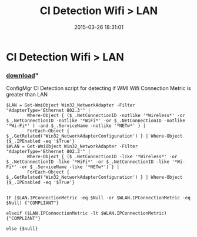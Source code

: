 ﻿---
pid:            5797
parent:         0
children:       
poster:         brockie
title:          CI Detection Wifi > LAN
date:           2015-03-26 18:31:01
format:         posh
---

# CI Detection Wifi > LAN

### [download](5797.ps1)"

ConfigMgr CI Detection script for detecting if WMI Wifi Connection Metric is greater than LAN

```posh
$LAN = Get-WmiObject Win32_NetworkAdapter -Filter "AdapterType='Ethernet 802.3'" |
        Where-Object { ($_.NetConnectionID -notlike '*Wireless*' -or $_.NetConnectionID -notlike '*WiFi*' -or $_.NetConnectionID -notlike '*Wi-Fi*' ) -and $_.ServiceName -notlike '*NETw*' } |
        ForEach-Object { $_.GetRelated('Win32_NetworkAdapterConfiguration') } | Where-Object {$_.IPEnabled -eq '$True'}
$WLAN = Get-WmiObject Win32_NetworkAdapter -Filter "AdapterType='Ethernet 802.3'" |
        Where-Object { ($_.NetConnectionID -like '*Wireless*' -or $_.NetConnectionID -like '*WiFi*' -or $_.NetConnectionID -like '*Wi-Fi*' -or $_.ServiceName -like '*NETw*') } |
        ForEach-Object { $_.GetRelated('Win32_NetworkAdapterConfiguration') } | Where-Object {$_.IPEnabled -eq '$True'}


IF ($LAN.IPConnectionMetric -eq $Null -or $WLAN.IPConnectionMetric -eq $Null) {"COMPLIANT"}

elseif ($LAN.IPConnectionMetric -lt $WLAN.IPConnectionMetric) {"COMPLIANT"} 

else {$null}


```
